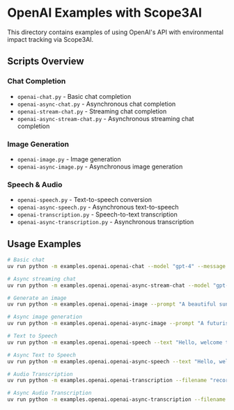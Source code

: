# OpenAI Examples with Scope3AI

This directory contains examples of using OpenAI's API with environmental impact tracking via Scope3AI.

## Scripts Overview

### Chat Completion
- `openai-chat.py` - Basic chat completion
- `openai-async-chat.py` - Asynchronous chat completion
- `openai-stream-chat.py` - Streaming chat completion
- `openai-async-stream-chat.py` - Asynchronous streaming chat completion

### Image Generation
- `openai-image.py` - Image generation
- `openai-async-image.py` - Asynchronous image generation

### Speech & Audio
- `openai-speech.py` - Text-to-speech conversion
- `openai-async-speech.py` - Asynchronous text-to-speech
- `openai-transcription.py` - Speech-to-text transcription
- `openai-async-transcription.py` - Asynchronous transcription

## Usage Examples

```bash
# Basic chat
uv run python -m examples.openai.openai-chat --model "gpt-4" --message "What is artificial intelligence?"

# Async streaming chat
uv run python -m examples.openai.openai-async-stream-chat --model "gpt-4" --message "Explain quantum computing"

# Generate an image
uv run python -m examples.openai.openai-image --prompt "A beautiful sunset over mountains" --model "dall-e-2" --size "1024x1024"

# Async image generation
uv run python -m examples.openai.openai-async-image --prompt "A futuristic city" --model "dall-e-2" --size "1024x1024"

# Text to Speech
uv run python -m examples.openai.openai-speech --text "Hello, welcome to the future!" --model "tts-1" --response-format "mp3"

# Async Text to Speech
uv run python -m examples.openai.openai-async-speech --text "Hello, welcome to the future!" --model "tts-1" --response-format "mp3"

# Audio Transcription
uv run python -m examples.openai.openai-transcription --filename "recording.mp3" --model "whisper-1"

# Async Audio Transcription
uv run python -m examples.openai.openai-async-transcription --filename "recording.mp3" --model "whisper-1"
```